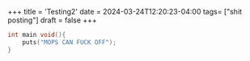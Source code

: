 +++
title = 'Testing2'
date = 2024-03-24T12:20:23-04:00
tags= ["shit posting"]
draft = false
+++


```c
int main void(){
    puts("MOPS CAN FUCK OFF");
}

```
